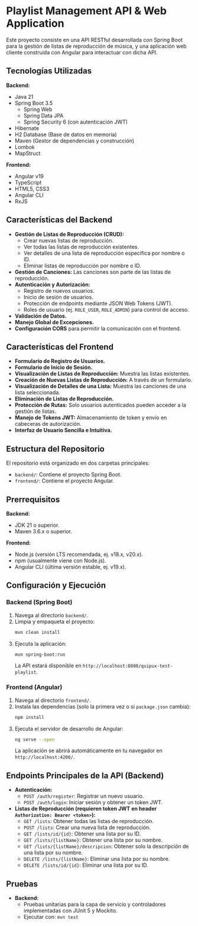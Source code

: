 # Playlist Management API & Web Application

Este proyecto consiste en una API RESTful desarrollada con Spring Boot para la gestión de listas de reproducción de música, y una aplicación web cliente construida con Angular para interactuar con dicha API.

## Tecnologías Utilizadas

**Backend:**

*   Java 21
*   Spring Boot 3.5
    *   Spring Web
    *   Spring Data JPA
    *   Spring Security 6 (con autenticación JWT)
*   Hibernate
*   H2 Database (Base de datos en memoria)
*   Maven (Gestor de dependencias y construcción)
*   Lombok
*   MapStruct

**Frontend:**

*   Angular v19
*   TypeScript
*   HTML5, CSS3
*   Angular CLI
*   RxJS

## Características del Backend

*   **Gestión de Listas de Reproducción (CRUD):**
    *   Crear nuevas listas de reproducción.
    *   Ver todas las listas de reproducción existentes.
    *   Ver detalles de una lista de reproducción específica por nombre o ID.
    *   Eliminar listas de reproducción por nombre o ID.
*   **Gestión de Canciones:** Las canciones son parte de las listas de reproducción.
*   **Autenticación y Autorización:**
    *   Registro de nuevos usuarios.
    *   Inicio de sesión de usuarios.
    *   Protección de endpoints mediante JSON Web Tokens (JWT).
    *   Roles de usuario (ej. `ROLE_USER`, `ROLE_ADMIN`) para control de acceso.
*   **Validación de Datos.**
*   **Manejo Global de Excepciones.**
*   **Configuración CORS** para permitir la comunicación con el frontend.

## Características del Frontend

*   **Formulario de Registro de Usuarios.**
*   **Formulario de Inicio de Sesión.**
*   **Visualización de Listas de Reproducción:** Muestra las listas existentes.
*   **Creación de Nuevas Listas de Reproducción:** A través de un formulario.
*   **Visualización de Detalles de una Lista:** Muestra las canciones de una lista seleccionada.
*   **Eliminación de Listas de Reproducción.**
*   **Protección de Rutas:** Solo usuarios autenticados pueden acceder a la gestión de listas.
*   **Manejo de Tokens JWT:** Almacenamiento de token y envío en cabeceras de autorización.
*   **Interfaz de Usuario Sencilla e Intuitiva.**

## Estructura del Repositorio

El repositorio está organizado en dos carpetas principales:

*   `backend/`: Contiene el proyecto Spring Boot.
*   `frontend/`: Contiene el proyecto Angular.

## Prerrequisitos

**Backend:**

*   JDK 21 o superior.
*   Maven 3.6.x o superior.

**Frontend:**

*   Node.js (versión LTS recomendada, ej. v18.x, v20.x).
*   npm (usualmente viene con Node.js).
*   Angular CLI (última versión estable, ej. v19.x).

## Configuración y Ejecución

### Backend (Spring Boot)

1.  Navega al directorio `backend/`.
2.  Limpia y empaqueta el proyecto:
    ```bash
    mvn clean install
    ```
3.  Ejecuta la aplicación:
    ```bash
    mvn spring-boot:run
    ```
    La API estará disponible en `http://localhost:8080/quipux-test-playlist`.

### Frontend (Angular)

1.  Navega al directorio `frontend/`.
2.  Instala las dependencias (solo la primera vez o si `package.json` cambia):
    ```bash
    npm install
    ```
3.  Ejecuta el servidor de desarrollo de Angular:
    ```bash
    ng serve --open
    ```
    La aplicación se abrirá automáticamente en tu navegador en `http://localhost:4200/`.

## Endpoints Principales de la API (Backend)

*   **Autenticación:**
    *   `POST /auth/register`: Registrar un nuevo usuario.
    *   `POST /auth/login`: Iniciar sesión y obtener un token JWT.
*   **Listas de Reproducción (requieren token JWT en header `Authorization: Bearer <token>`):**
    *   `GET /lists`: Obtener todas las listas de reproducción.
    *   `POST /lists`: Crear una nueva lista de reproducción.
    *   `GET /lists/id/{id}`: Obtener una lista por su ID.
    *   `GET /lists/{listName}`: Obtener una lista por su nombre.
    *   `GET /lists/{listName}/descripcion`: Obtener solo la descripción de una lista por su nombre.
    *   `DELETE /lists/{listName}`: Eliminar una lista por su nombre.
    *   `DELETE /lists/id/{id}`: Eliminar una lista por su ID.

## Pruebas

*   **Backend:**
    *   Pruebas unitarias para la capa de servicio y controladores implementadas con JUnit 5 y Mockito.
    *   Ejecutar con: `mvn test`
